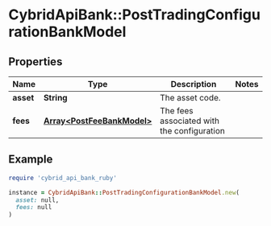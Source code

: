 # CybridApiBank::PostTradingConfigurationBankModel

## Properties

| Name | Type | Description | Notes |
| ---- | ---- | ----------- | ----- |
| **asset** | **String** | The asset code. |  |
| **fees** | [**Array&lt;PostFeeBankModel&gt;**](PostFeeBankModel.md) | The fees associated with the configuration |  |

## Example

```ruby
require 'cybrid_api_bank_ruby'

instance = CybridApiBank::PostTradingConfigurationBankModel.new(
  asset: null,
  fees: null
)
```

